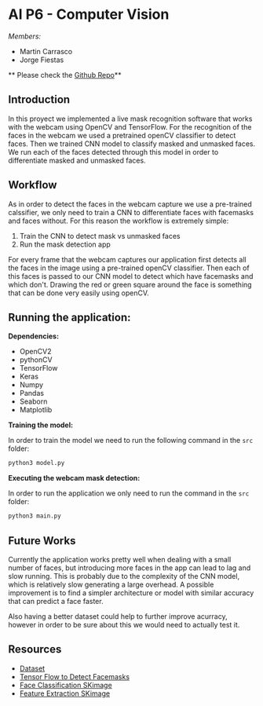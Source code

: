 # AI P6 - Computer Vision

*Members:*
- Martin Carrasco
- Jorge Fiestas

** Please check the [Github Repo](https://github.com/Jorgefiestas/IA-PY6-CV)**

## Introduction

In this proyect we implemented a live mask recognition software that works with the webcam using OpenCV and TensorFlow. For the recognition of the faces in the webcam we used a pretrained openCV classifier to detect faces. Then we trained CNN model to classify masked and unmasked faces. We run each of the faces detected through this model in order to differentiate masked and unmasked faces.


## Workflow

As in order to detect the faces in the webcam capture we use a pre-trained calssifier, we only need to train a CNN to differentiate faces with facemasks and faces without. For this reason the workflow is extremely simple:

1. Train the CNN to detect mask vs unmasked faces
2. Run the mask detection app

For every frame that the webcam captures our application first detects all the faces in the image using a pre-trained openCV classifier. Then each of this faces is passed to our CNN model to detect which have facemasks and which don't. Drawing the red or green square around the face is something that can be done very easily using openCV.

## Running the application:

**Dependencies:**

- OpenCV2
- pythonCV
- TensorFlow
- Keras
- Numpy
- Pandas
- Seaborn
- Matplotlib

**Training the model:**

In order to train the model we need to run the following command in the `src` folder:

```bash
python3 model.py
```

**Executing the webcam mask detection:**

In order to run the application we only need to run the command in the `src` folder:

```bash
python3 main.py
```

## Future Works

Currently the application works pretty well when dealing with a small number of faces, but introducing more faces in the app can lead to lag and slow running. This is probably due to the complexity of the CNN model, which is relatively slow generating a large overhead. A possible improvement is to find a simpler architecture or model with similar accuracy that can predict a face faster.

Also having a better dataset could help to further improve acurracy, however in order to be sure about this we would need to actually test it.

## Resources

- [Dataset](https://www.kaggle.com/omkargurav/face-mask-dataset)
- [Tensor Flow to Detect Facemasks](https://www.pyimagesearch.com/2020/05/04/covid-19-face-mask-detector-with-opencv-keras-tensorflow-and-deep-learning/)
- [Face Classification SKimage](https://scikit-image.org/docs/dev/auto_examples/applications/plot_haar_extraction_selection_classification.html)
- [Feature Extraction SKimage](https://analyticsindiamag.com/image-feature-extraction-using-scikit-image-a-hands-on-guide/)
